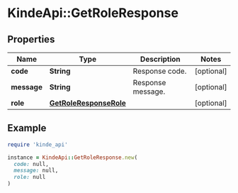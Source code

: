 # KindeApi::GetRoleResponse

## Properties

| Name | Type | Description | Notes |
| ---- | ---- | ----------- | ----- |
| **code** | **String** | Response code. | [optional] |
| **message** | **String** | Response message. | [optional] |
| **role** | [**GetRoleResponseRole**](GetRoleResponseRole.md) |  | [optional] |

## Example

```ruby
require 'kinde_api'

instance = KindeApi::GetRoleResponse.new(
  code: null,
  message: null,
  role: null
)
```

